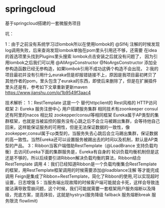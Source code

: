 # springcloud
基于springcloud搭建的一套微服务项目

坑：

1：由于之前没有系统学习过lombok所以在使用lombok的 @Slf4j 注解的时候发现  log调用失败，后来查询发现lombok单独在pom里头引用还不够，还需要 在idea的首选项里头找到Plugins里头搜索 lombok点击安装之后就没有问题了，
   因为引用lombok之后我们可以用
   @AllArgsConstructor
   @NoArgsConstructor
   添加全参构造函数已经无参构造，如果lombok引用不成功这俩个构造不会出现，
2:我的项目最初并没有引用什么euraka但是却报错链接不上，原因是我项目最初拷贝了  其他作者的pom，里头包含了euraka的东西，即使后来删除了，但是在扩展插件里头还是有，参考如下文章重新更新maven  https://www.jianshu.com/p/1b9549f3aac4



技术解析：
 1：RestTemplate 这是一个  替代httpclient的  Rest风格的  HTTP访问框架
 2: Eureka 服务注册中心  用户搭建服务集群  相同技术有zoonkeeper consul 还有阿里的nacos  相比较 zookepper/consul等相同框架  Eureka属于AP类型的集群框架，也就是当被监控的服务没有心跳之后不会立马被踢出集群，会等待他自己回来，这样能保证服务的可用性，但是无法保证数据的一致性，像zookepper,consul属于cp类型的，当服务失去心跳后会立马踢出集群，保证数据的高一致性。当然Eureka还可以设置服务被踢出去的时间以及机制，默认是AP类型的产品。
 3：Ribbon当客户端借助RestTemplate（@LoadBrance  支持负载均衡）去访问Eureka下面的集群服务是，Eureka有自身的   轮训负载均衡机制但是这还是不够的，所以后续要引进Ribbon解决负载均衡的算法，Ribbon结合RestTemplate 调用
 4：我们已经知道Ribbon是一个负载均衡集合RestTemplate的框架，用RestTemplate框架调用的时候需要添加@loadblance注解 等才能完成调用  Feign是集成了Ribbon+RestTemplate，简化了Ribbon的使用,可以实现超时设置，日志增强
 5：当服务端出现故障的时候客户端可能就会卡死，这样会导致连接沾满导致雪崩问题，这个时候，我们可能就需要一套框架用户服务熔断以及降级，兜底方案，提高体验，这就是hystryx(服务降级 fallback 服务熔断break 服务限流 flowlimit)
